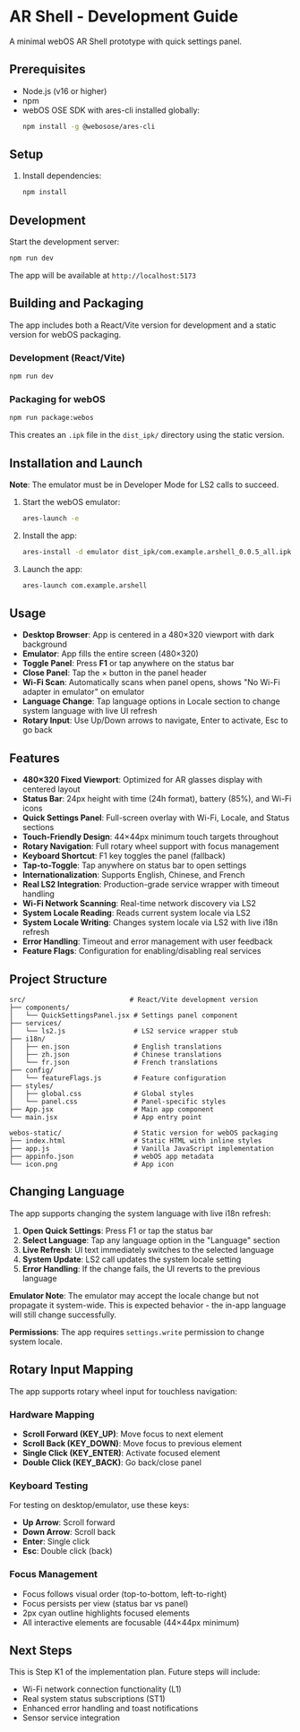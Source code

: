 # AR Shell - Development Guide

A minimal webOS AR Shell prototype with quick settings panel.

## Prerequisites

- Node.js (v16 or higher)
- npm
- webOS OSE SDK with ares-cli installed globally:
  ```bash
  npm install -g @webosose/ares-cli
  ```

## Setup

1. Install dependencies:
   ```bash
   npm install
   ```

## Development

Start the development server:
```bash
npm run dev
```

The app will be available at `http://localhost:5173`

## Building and Packaging

The app includes both a React/Vite version for development and a static version for webOS packaging.

### Development (React/Vite)
```bash
npm run dev
```

### Packaging for webOS
```bash
npm run package:webos
```

This creates an `.ipk` file in the `dist_ipk/` directory using the static version.

## Installation and Launch

**Note**: The emulator must be in Developer Mode for LS2 calls to succeed.

1. Start the webOS emulator:
   ```bash
   ares-launch -e
   ```

2. Install the app:
   ```bash
   ares-install -d emulator dist_ipk/com.example.arshell_0.0.5_all.ipk
   ```

3. Launch the app:
   ```bash
   ares-launch com.example.arshell
   ```

## Usage

- **Desktop Browser**: App is centered in a 480×320 viewport with dark background
- **Emulator**: App fills the entire screen (480×320)
- **Toggle Panel**: Press **F1** or tap anywhere on the status bar
- **Close Panel**: Tap the × button in the panel header
- **Wi-Fi Scan**: Automatically scans when panel opens, shows "No Wi-Fi adapter in emulator" on emulator
- **Language Change**: Tap language options in Locale section to change system language with live UI refresh
- **Rotary Input**: Use Up/Down arrows to navigate, Enter to activate, Esc to go back

## Features

- **480×320 Fixed Viewport**: Optimized for AR glasses display with centered layout
- **Status Bar**: 24px height with time (24h format), battery (85%), and Wi-Fi icons
- **Quick Settings Panel**: Full-screen overlay with Wi-Fi, Locale, and Status sections
- **Touch-Friendly Design**: 44×44px minimum touch targets throughout
- **Rotary Navigation**: Full rotary wheel support with focus management
- **Keyboard Shortcut**: F1 key toggles the panel (fallback)
- **Tap-to-Toggle**: Tap anywhere on status bar to open settings
- **Internationalization**: Supports English, Chinese, and French
- **Real LS2 Integration**: Production-grade service wrapper with timeout handling
- **Wi-Fi Network Scanning**: Real-time network discovery via LS2
- **System Locale Reading**: Reads current system locale via LS2
- **System Locale Writing**: Changes system locale via LS2 with live i18n refresh
- **Error Handling**: Timeout and error management with user feedback
- **Feature Flags**: Configuration for enabling/disabling real services

## Project Structure

```
src/                          # React/Vite development version
├── components/
│   └── QuickSettingsPanel.jsx # Settings panel component
├── services/
│   └── ls2.js                 # LS2 service wrapper stub
├── i18n/
│   ├── en.json                # English translations
│   ├── zh.json                # Chinese translations
│   └── fr.json                # French translations
├── config/
│   └── featureFlags.js        # Feature configuration
├── styles/
│   ├── global.css             # Global styles
│   └── panel.css              # Panel-specific styles
├── App.jsx                    # Main app component
└── main.jsx                   # App entry point

webos-static/                  # Static version for webOS packaging
├── index.html                 # Static HTML with inline styles
├── app.js                     # Vanilla JavaScript implementation
├── appinfo.json               # webOS app metadata
└── icon.png                   # App icon
```

## Changing Language

The app supports changing the system language with live i18n refresh:

1. **Open Quick Settings**: Press F1 or tap the status bar
2. **Select Language**: Tap any language option in the "Language" section
3. **Live Refresh**: UI text immediately switches to the selected language
4. **System Update**: LS2 call updates the system locale setting
5. **Error Handling**: If the change fails, the UI reverts to the previous language

**Emulator Note**: The emulator may accept the locale change but not propagate it system-wide. This is expected behavior - the in-app language will still change successfully.

**Permissions**: The app requires `settings.write` permission to change system locale.

## Rotary Input Mapping

The app supports rotary wheel input for touchless navigation:

### Hardware Mapping
- **Scroll Forward (KEY_UP)**: Move focus to next element
- **Scroll Back (KEY_DOWN)**: Move focus to previous element  
- **Single Click (KEY_ENTER)**: Activate focused element
- **Double Click (KEY_BACK)**: Go back/close panel

### Keyboard Testing
For testing on desktop/emulator, use these keys:
- **Up Arrow**: Scroll forward
- **Down Arrow**: Scroll back
- **Enter**: Single click
- **Esc**: Double click (back)

### Focus Management
- Focus follows visual order (top-to-bottom, left-to-right)
- Focus persists per view (status bar vs panel)
- 2px cyan outline highlights focused elements
- All interactive elements are focusable (44×44px minimum)

## Next Steps

This is Step K1 of the implementation plan. Future steps will include:
- Wi-Fi network connection functionality (L1)
- Real system status subscriptions (ST1)
- Enhanced error handling and toast notifications
- Sensor service integration 